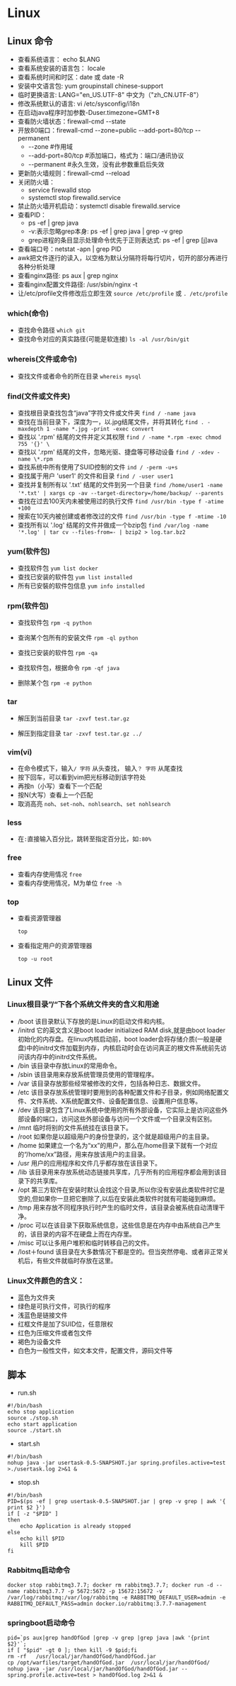 # Linux
## Linux 命令
- 查看系统语言： echo $LANG
- 查看系统安装的语言包： locale
- 查看系统时间和时区：date 或 date -R
- 安装中文语言包: yum groupinstall chinese-support
- 临时更换语言: LANG="en_US.UTF-8"   中文为（"zh_CN.UTF-8"）
- 修改系统默认的语言: vi /etc/sysconfig/i18n
- 在启动java程序时加参数-Duser.timezone=GMT+8
- 查看防火墙状态：firewall-cmd --state
- 开放80端口：firewall-cmd --zone=public --add-port=80/tcp --permanent
    - --zone #作用域
    - --add-port=80/tcp  #添加端口，格式为：端口/通讯协议
    - --permanent   #永久生效，没有此参数重启后失效
- 更新防火墙规则：firewall-cmd --reload
- 关闭防火墙： 
    - service firewalld stop
    - systemctl stop firewalld.service
- 禁止防火墙开机启动：systemctl disable firewalld.service
- 查看PID：
    - ps -ef | grep java
    - -v:表示忽略grep本身: ps -ef | grep java | grep -v grep
    - grep进程的条目显示处理命令优先于正则表达式: ps -ef | grep [j]ava
- 查看端口号：netstat -apn | grep PID
- awk把文件逐行的读入，以空格为默认分隔符将每行切片，切开的部分再进行各种分析处理
- 查看nginx路径: ps aux | grep nginx
- 查看nginx配置文件路径: /usr/sbin/nginx -t
- 让/etc/profile文件修改后立即生效  `source /etc/profile` 或 `. /etc/profile`

### which(命令)
- 查找命令路径 `which git`
- 查找命令对应的真实路径(可能是软连接) `ls -al /usr/bin/git`

### whereis(文件或命令)
- 查找文件或者命令的所在目录 `whereis mysql`

### find(文件或文件夹)
- 查找根目录查找包含“java”字符文件或文件夹 
`find / -name java`
- 查找在当前目录下，深度为一，以.jpg结尾文件，并将其转化
`find . -maxdepth 1 -name *.jpg -print -exec convert ` 
- 查找以 '.rpm' 结尾的文件并定义其权限
`find / -name *.rpm -exec chmod 755 '{}' \`
- 查找以 '.rpm' 结尾的文件，忽略光驱、捷盘等可移动设备
`find / -xdev -name \*.rpm`
- 查找系统中所有使用了SUID控制的文件
`ind / -perm -u+s`
- 查找属于用户 'user1' 的文件和目录
`find / -user user1` 
- 查找并复制所有以 '.txt' 结尾的文件到另一个目录
`find /home/user1 -name '*.txt' | xargs cp -av --target-directory=/home/backup/ --parents`  
- 查找在过去100天内未被使用过的执行文件
`find /usr/bin -type f -atime +100`
- 搜索在10天内被创建或者修改过的文件
`find /usr/bin -type f -mtime -10`
- 查找所有以 '.log' 结尾的文件并做成一个bzip包
`find /var/log -name '*.log' | tar cv --files-from=- | bzip2 > log.tar.bz2`

### yum(软件包)
- 查找软件包
`yum list docker`
- 查找已安装的软件包
`yum list installed`
- 所有已安裝的软件包信息
`yum info installed`

### rpm(软件包)
- 查找软件包
  `rpm -q python`

- 查询某个包所有的安装文件
  `rpm -ql python`

- 查找已安装的软件包
  `rpm -qa`

- 查找软件包，根据命令
  `rpm -qf java`

- 删除某个包
  `rpm -e python`

### tar

  - 解压到当前目录 `tar -zxvf test.tar.gz`

  - 解压到指定目录 `tar -zxvf test.tar.gz ../`

### vim(vi)

- 在命令模式下，输入`/ 字符`  从头查找， 输入`？ 字符` 从尾查找
- 按下回车，可以看到vim把光标移动到该字符处
- 再按n（小写）查看下一个匹配
- 按N(大写）查看上一个匹配
- 取消高亮 `noh`、`set-noh`、`nohlsearch`、`set nohlsearch`

### less
- 在`:`直接输入百分比，跳转至指定百分比，如`:80%`
### free
- 查看内存使用情况
  `free`
- 查看内存使用情况，M为单位
  `free -h`

### top

- 查看资源管理器

  `top`

- 查看指定用户的资源管理器

  `top -u root`

## Linux 文件
### Linux根目录”/“下各个系统文件夹的含义和用途

- /boot 该目录默认下存放的是Linux的启动文件和内核。
- /initrd 它的英文含义是boot loader initialized RAM disk,就是由boot loader初始化的内存盘。在linux内核启动前，boot loader会将存储介质(一般是硬盘)中的initrd文件加载到内存，内核启动时会在访问真正的根文件系统前先访问该内存中的initrd文件系统。
- /bin 该目录中存放Linux的常用命令。
- /sbin 该目录用来存放系统管理员使用的管理程序。
- /var 该目录存放那些经常被修改的文件，包括各种日志、数据文件。
- /etc 该目录存放系统管理时要用到的各种配置文件和子目录，例如网络配置文件、文件系统、X系统配置文件、设备配置信息、设置用户信息等。
- /dev 该目录包含了Linux系统中使用的所有外部设备，它实际上是访问这些外部设备的端口，访问这些外部设备与访问一个文件或一个目录没有区别。
- /mnt 临时将别的文件系统挂在该目录下。
- /root 如果你是以超级用户的身份登录的，这个就是超级用户的主目录。
- /home 如果建立一个名为“xx”的用户，那么在/home目录下就有一个对应的“/home/xx”路径，用来存放该用户的主目录。
- /usr 用户的应用程序和文件几乎都存放在该目录下。
- /lib 该目录用来存放系统动态链接共享库，几乎所有的应用程序都会用到该目录下的共享库。
- /opt 第三方软件在安装时默认会找这个目录,所以你没有安装此类软件时它是空的,但如果你一旦把它删除了,以后在安装此类软件时就有可能碰到麻烦。
- /tmp 用来存放不同程序执行时产生的临时文件，该目录会被系统自动清理干净。
- /proc 可以在该目录下获取系统信息，这些信息是在内存中由系统自己产生的，该目录的内容不在硬盘上而在内存里。
- /misc 可以让多用户堆积和临时转移自己的文件。
- /lost＋found 该目录在大多数情况下都是空的。但当突然停电、或者非正常关机后，有些文件就临时存放在这里。

### Linux文件颜色的含义：
- 蓝色为文件夹
- 绿色是可执行文件，可执行的程序
- 浅蓝色是链接文件
- 红框文件是加了SUID位，任意限权
- 红色为压缩文件或者包文件
- 褐色为设备文件
- 白色为一般性文件，如文本文件，配置文件，源码文件等

## 脚本
- run.sh
```
#!/bin/bash
echo stop application
source ./stop.sh
echo start application
source ./start.sh
```
- start.sh
```
#!/bin/bash
nohup java -jar usertask-0.5-SNAPSHOT.jar spring.profiles.active=test >./usertask.log 2>&1 &
```
- stop.sh
```
#!/bin/bash
PID=$(ps -ef | grep usertask-0.5-SNAPSHOT.jar | grep -v grep | awk '{ print $2 }')
if [ -z "$PID" ]
then
    echo Application is already stopped
else
    echo kill $PID
    kill $PID
fi
```

### Rabbitmq启动命令
```shell
docker stop rabbitmq3.7.7; docker rm rabbitmq3.7.7; docker run -d --name rabbitmq3.7.7 -p 5672:5672 -p 15672:15672 -v /var/log/rabbitmq:/var/log/rabbitmq -e RABBITMQ_DEFAULT_USER=admin -e RABBITMQ_DEFAULT_PASS=admin docker.io/rabbitmq:3.7.7-management
```

### springboot启动命令

```shell
pid=`ps aux|grep handOfGod |grep -v grep |grep java |awk '{print $2}'`;
if [ "$pid" -gt 0 ]; then kill -9 $pid;fi
rm -rf   /usr/local/jar/handOfGod/handOfGod.jar
cp /opt/warfiles/target/handOfGod.jar  /usr/local/jar/handOfGod/
nohup java -jar /usr/local/jar/handOfGod/handOfGod.jar --spring.profile.active=test > handOfGod.log 2>&1 &
```

